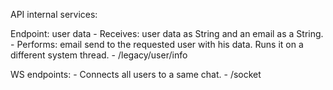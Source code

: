 API internal services: 

Endpoint: user data
	- Receives: user data as String and an email as a String.
	- Performs: email send to the requested user with his data. Runs it on a different system thread.
	- /legacy/user/info
	
WS endpoints:
	- Connects all users to a same chat.
	- /socket
